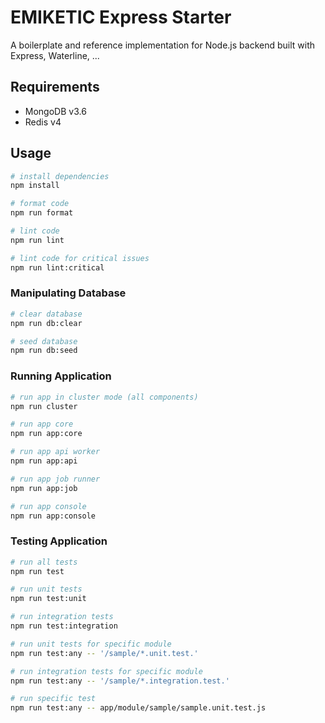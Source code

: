 # EMIKETIC Express Starter

A boilerplate and reference implementation for Node.js backend built with Express, Waterline, ...

## Requirements

- MongoDB v3.6
- Redis v4

## Usage

```sh
# install dependencies
npm install

# format code
npm run format

# lint code
npm run lint

# lint code for critical issues
npm run lint:critical
```

### Manipulating Database

```sh
# clear database
npm run db:clear

# seed database
npm run db:seed
```

### Running Application

```sh
# run app in cluster mode (all components)
npm run cluster

# run app core
npm run app:core

# run app api worker
npm run app:api

# run app job runner
npm run app:job

# run app console
npm run app:console
```

### Testing Application

```sh
# run all tests
npm run test

# run unit tests
npm run test:unit

# run integration tests
npm run test:integration

# run unit tests for specific module
npm run test:any -- '/sample/*.unit.test.'

# run integration tests for specific module
npm run test:any -- '/sample/*.integration.test.'

# run specific test
npm run test:any -- app/module/sample/sample.unit.test.js
```

